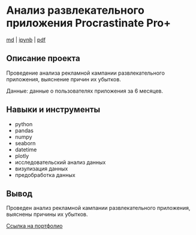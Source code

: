 # Анализ развлекательного приложения Procrastinate Pro+

[md](https://github.com/F-Sergei/Portfolio_yandex_practicum_-_data_analyst/blob/main/04.%20Анализ%20развлекательного%20приложения%20Procrastinate%20Pro%2B/Analysis_of_the_Procrastinate_Pro%2B_entertainment_application.md/Analysis_of_the_Procrastinate_Pro%2B_entertainment_application.md)  |  [ipynb](https://github.com/F-Sergei/Portfolio_yandex_practicum_-_data_analyst/blob/main/04.%20Анализ%20развлекательного%20приложения%20Procrastinate%20Pro%2B/Analysis_of_the_Procrastinate_Pro%2B_entertainment_application.ipynb)  |  [pdf](https://github.com/F-Sergei/Portfolio_yandex_practicum_-_data_analyst/blob/main/04.%20Анализ%20развлекательного%20приложения%20Procrastinate%20Pro%2B/Analysis_of_the_Procrastinate_Pro%2B_entertainment_application.pdf)

## Описание проекта

Проведение анализа рекламной кампании развлекательного приложения, выяснение причин их убытков. 

Данные: данные о пользователях приложения за 6 месяцев. 

## Навыки и инструменты

- python
- pandas
- numpy
- seaborn
- datetime
- plotly 
- исследовательский анализ данных
- визулизация данных 
- предобработка данных


## Вывод

Проведен анализ рекламной кампании развлекательного приложения, выяснены причины их убытков.

[Ссылка на портфолио](https://github.com/F-Sergei/Portfolio_for_data_analyst/tree/main)